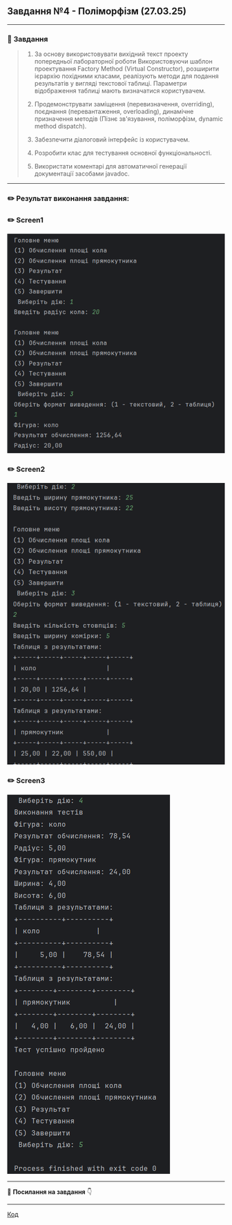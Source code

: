 ## **Завдання №4 - Поліморфізм  (27.03.25)**
___
### :scroll: **Завдання**

> 1. За основу використовувати вихідний текст проекту попередньої лабораторної роботи Використовуючи шаблон проектування Factory Method
(Virtual Constructor), розширити ієрархію похідними класами, реалізують методи для подання результатів у вигляді текстової
таблиці. Параметри відображення таблиці мають визначатися користувачем.
>
>2. Продемонструвати заміщення (перевизначення, overriding), поєднання (перевантаження, overloading), динамічне призначення методів
(Пізнє зв'язування, поліморфізм, dynamic method dispatch).
>3. Забезпечити діалоговий інтерфейс із користувачем.
>
>4. Розробити клас для тестування основної функціональності.
>
>5. Використати коментарі для автоматичної генерації документації засобами javadoc.
___

### :pencil2: **Результат виконання завдання:**
 
 ### :pencil2: **Screen1**
![task](https://github.com/avramenko13/Practice-2-OO-/blob/main/practice2avramenko/src/main/java/image/ex4image/ex4image1.png)

### :pencil2: **Screen2**

![task](https://github.com/avramenko13/Practice-2-OO-/blob/main/practice2avramenko/src/main/java/image/ex4image/ex4image2.png)

 ### :pencil2: **Screen3**

![task](https://github.com/avramenko13/Practice-2-OO-/blob/main/practice2avramenko/src/main/java/image/ex4image/ex4image3.png)
___
:file_folder: **Посилання на завдання** :point_down:
  ___
[Код](https://github.com/avramenko13/Practice-2-OO-/blob/main/practice2avramenko/src/main/java/ex4/main4ex.java)
